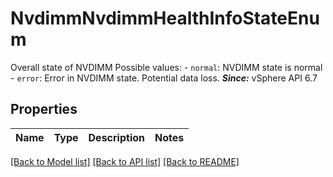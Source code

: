 # NvdimmNvdimmHealthInfoStateEnum

Overall state of NVDIMM  Possible values: - `normal`: NVDIMM state is normal - `error`: Error in NVDIMM state.      Potential data loss.  ***Since:*** vSphere API 6.7 

## Properties
Name | Type | Description | Notes
------------ | ------------- | ------------- | -------------

[[Back to Model list]](../README.md#documentation-for-models) [[Back to API list]](../README.md#documentation-for-api-endpoints) [[Back to README]](../README.md)


